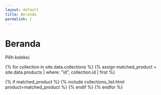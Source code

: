 ```yaml
---
layout: default
title: Beranda
permalink: /
---
```


<h1>Beranda</h1>
<p>Pilih koleksi:</p>

{% for collection in site.data.collections %}
  {% assign matched_product = site.data.products | where: "id", collection.id | first %}
  
  {% if matched_product %}
    {% include collections_list.html product=matched_product %}
  {% endif %}
{% endfor %}


